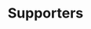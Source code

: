 ---
templateKey: supporters-page
seo:
  description: 'Join to contribute code, documentation, and use cases'
  image: /img/og-image.jpg
  title: Generic Page
  twitterUsername: '@openstack'
  url: 'https://yoursite.org/'
title: Supporters
subTitle: 'Advancing Magma and growing the community'
intro: ''
supporters:
  - tierName: Tier 1
    list:
      - alt: AT&T
        class: img-sponsor-l4
        image: /img/supporter-logo-placeholder.png
      - alt: SUSE
        class: img-sponsor-l4
        image: /img/supporter-logo-placeholder.png
      - alt: Tencent Cloud
        class: img-sponsor-l4
        image: /img/supporter-logo-placeholder.png
      - alt: CISCO
        class: img-sponsor-l4
        image: /img/supporter-logo-placeholder.png
      - alt: China Telecom
        class: img-sponsor-l4
        image: /img/supporter-logo-placeholder.png
      - alt: City Network
        class: img-sponsor-l4
        image: /img/supporter-logo-placeholder.png
      - alt: Dell
        class: img-sponsor-l4
        image: /img/supporter-logo-placeholder.png
  - tierName: Tier 2
    list:
      - alt: 99 Cloud
        class: img-sponsor-l4
        image: /img/supporter-logo-placeholder.png
      - alt: Accenture
        class: img-sponsor-l4
        image: /img/supporter-logo-placeholder.png
      - alt: AT&T
        class: img-sponsor-l4
        image: /img/supporter-logo-placeholder.png
      - alt: AWCloud
        class: img-sponsor-l4
        image: /img/supporter-logo-placeholder.png
      - alt: Charter
        class: img-sponsor-l4
        image: /img/supporter-logo-placeholder.png
      - alt: Cisco
        class: img-sponsor-l4
        image: /img/supporter-logo-placeholder.png
      - alt: Ericsson
        class: img-sponsor-l4
        image: /img/supporter-logo-placeholder.png
      - alt: FiberHome
        class: img-sponsor-l4
        image: /img/supporter-logo-placeholder.png
---